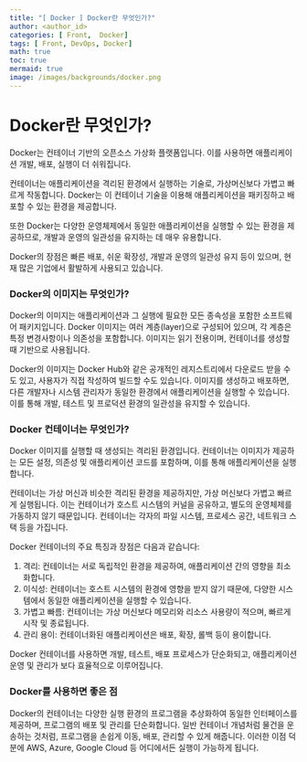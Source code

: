 ```yaml
---
title: "[ Docker ] Docker란 무엇인가?"
author: <author_id>
categories: [ Front,  Docker]
tags: [ Front, DevOps, Docker]
math: true
toc: true
mermaid: true
image: /images/backgrounds/docker.png
---
```


# Docker란 무엇인가?

Docker는 컨테이너 기반의 오픈소스 가상화 플랫폼입니다. 이를 사용하면 애플리케이션 개발, 배포, 실행이 더 쉬워집니다.

컨테이너는 애플리케이션을 격리된 환경에서 실행하는 기술로, 가상머신보다 가볍고 빠르게 작동합니다. Docker는 이 컨테이너 기술을 이용해 애플리케이션을 패키징하고 배포할 수 있는 환경을 제공합니다.

또한 Docker는 다양한 운영체제에서 동일한 애플리케이션을 실행할 수 있는 환경을 제공하므로, 개발과 운영의 일관성을 유지하는 데 매우 유용합니다.

Docker의 장점은 빠른 배포, 쉬운 확장성, 개발과 운영의 일관성 유지 등이 있으며, 현재 많은 기업에서 활발하게 사용되고 있습니다.

### Docker의 이미지는 무엇인가?

Docker의 이미지는 애플리케이션과 그 실행에 필요한 모든 종속성을 포함한 소프트웨어 패키지입니다. Docker 이미지는 여러 계층(layer)으로 구성되어 있으며, 각 계층은 특정 변경사항이나 의존성을 포함합니다. 이미지는 읽기 전용이며, 컨테이너를 생성할 때 기반으로 사용됩니다.

Docker의 이미지는 Docker Hub와 같은 공개적인 레지스트리에서 다운로드 받을 수도 있고, 사용자가 직접 작성하여 빌드할 수도 있습니다. 이미지를 생성하고 배포하면, 다른 개발자나 시스템 관리자가 동일한 환경에서 애플리케이션을 실행할 수 있습니다. 이를 통해 개발, 테스트 및 프로덕션 환경의 일관성을 유지할 수 있습니다.

### Docker 컨테이너는 무엇인가?

Docker 이미지를 실행할 때 생성되는 격리된 환경입니다. 컨테이너는 이미지가 제공하는 모든 설정, 의존성 및 애플리케이션 코드를 포함하며, 이를 통해 애플리케이션을 실행합니다.

컨테이너는 가상 머신과 비슷한 격리된 환경을 제공하지만, 가상 머신보다 가볍고 빠르게 실행됩니다. 이는 컨테이너가 호스트 시스템의 커널을 공유하고, 별도의 운영체제를 가동하지 않기 때문입니다. 컨테이너는 각자의 파일 시스템, 프로세스 공간, 네트워크 스택 등을 가집니다.

Docker 컨테이너의 주요 특징과 장점은 다음과 같습니다:

1. 격리: 컨테이너는 서로 독립적인 환경을 제공하여, 애플리케이션 간의 영향을 최소화합니다.
2. 이식성: 컨테이너는 호스트 시스템의 환경에 영향을 받지 않기 때문에, 다양한 시스템에서 동일한 애플리케이션을 실행할 수 있습니다.
3. 가볍고 빠름: 컨테이너는 가상 머신보다 메모리와 리소스 사용량이 적으며, 빠르게 시작 및 종료됩니다.
4. 관리 용이: 컨테이너화된 애플리케이션은 배포, 확장, 롤백 등이 용이합니다.

Docker 컨테이너를 사용하면 개발, 테스트, 배포 프로세스가 단순화되고, 애플리케이션 운영 및 관리가 보다 효율적으로 이루어집니다.

### Docker를 사용하면 좋은 점

Docker의 컨테이너는 다양한 실행 환경의 프로그램을 추상화하여 동일한 인터페이스를 제공하며, 프로그램의 배포 및 관리를 단순화합니다. 일반 컨테이너 개념처럼 물건을 운송하는 것처럼, 프로그램을 손쉽게 이동, 배포, 관리할 수 있게 해줍니다. 이러한 이점 덕분에 AWS, Azure, Google Cloud 등 어디에서든 실행이 가능하게 됩니다.
